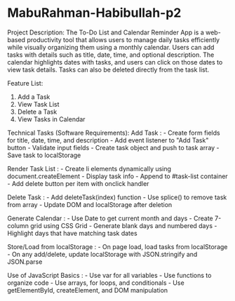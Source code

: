 # MabuRahman-Habibullah-p2
 Project Description:  The To-Do List and Calendar Reminder App is a web-based productivity tool that allows users to manage daily tasks efficiently while visually organizing them using a monthly calendar. Users can add tasks with details such as title, date, time, and optional description. The calendar highlights dates with tasks, and users can click on those dates to view task details. Tasks can also be deleted directly from the task list.

Feature List:
1. Add a Task
2. View Task List
3. Delete a Task
4. View Tasks in Calendar

Technical Tasks (Software Requirements):
Add Task : - Create form fields for title, date, time, and description
           - Add event listener to "Add Task" button
           - Validate input fields
           - Create task object and push to task array
           - Save task to localStorage

Render Task List : - Create li elements dynamically using document.createElement
                   - Display task info
                   - Append to #task-list container
                   - Add delete button per item with onclick handler

Delete Task : - Add deleteTask(index) function
              - Use splice() to remove task from array
              - Update DOM and localStorage after deletion

Generate Calendar : - Use Date to get current month and days
                    - Create 7-column grid using CSS Grid
                    - Generate blank days and numbered days
                    - Highlight days that have matching task dates

Store/Load from localStorage : - On page load, load tasks from localStorage
                               - On any add/delete, update localStorage with JSON.stringify and JSON.parse

Use of JavaScript Basics : - Use var for all variables
                           - Use functions to organize code
                           - Use arrays, for loops, and conditionals
                           - Use getElementById, createElement, and DOM manipulation
